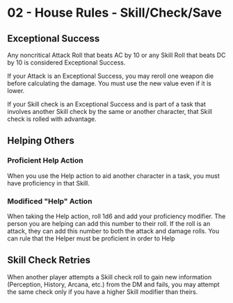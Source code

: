 # 02 - House Rules - Skill/Check/Save

## <b>Exceptional Success</b>

Any noncritical Attack Roll that beats AC by 10 or any Skill Roll that beats DC by 10 is considered Exceptional Success.

If your Attack is an Exceptional Success, you may reroll one weapon die before calculating the damage. You must use the new value even if it is lower.

If your Skill check is an Exceptional Success and is part of a task that involves another Skill check by the same or another character, that Skill check is rolled with advantage.

## <b>Helping Others</b>

### Proficient Help Action
When you use the Help action to aid another character in a task, you must have proficiency in that Skill.

### Modificed "Help" Action
When taking the Help action, roll 1d6 and add your proficiency modifier. The person you are helping can add this number to their roll. If the roll is an attack, they can add this number to both the attack and damage rolls. You can rule that the Helper must be proficient in order to Help

## <b>Skill Check Retries</b>

When another player attempts a Skill check roll to gain new information (Perception, History, Arcana, etc.) from the DM and fails, you may attempt the same check only if you have a higher Skill modifier than theirs.
